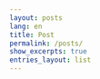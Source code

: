 ```yaml
---
layout: posts
lang: en
title: Post 
permalink: /posts/
show_excerpts: true
entries_layout: list
---
```

